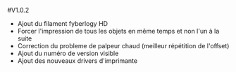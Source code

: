 #V1.0.2
  - Ajout du filament fyberlogy HD
  - Forcer l'impression de tous les objets en même temps et non l'un à la suite
  - Correction du probleme de palpeur chaud (meilleur répétition de l'offset)
  - Ajout du numéro de version visible
  - Ajout des nouveaux drivers d'imprimante
